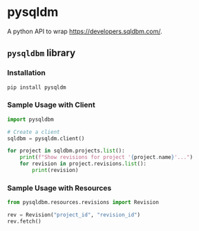 # pysqldm

A python API to wrap https://developers.sqldbm.com/.

## `pysqldbm` library

### Installation

```bash
pip install pysqldm
```

### Sample Usage with Client

```python
import pysqldbm

# Create a client
sqldbm = pysqldm.client()

for project in sqldbm.projects.list():
    print(f"Show revisions for project '{project.name}'...")
    for revision in project.revisions.list():
        print(revision)
```

### Sample Usage with Resources

```python
from pysqldbm.resources.revisions import Revision

rev = Revision("project_id", "revision_id")
rev.fetch()

```